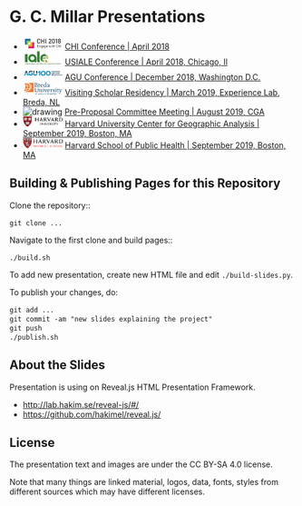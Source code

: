G. C. Millar Presentations
===========================
 * <img src="img/logos/chi_logo.png" alt="drawing" width="70"/>  [CHI Conference | April 2018](https://gcmillar.github.io/presentations/chi2018.html#/)
 * <img src="img/logos/iale.png" alt="drawing" width="70"/>  [USIALE Conference | April 2018, Chicago, Il](https://gcmillar.github.io/presentations/us_iale2018.html#/)
 * <img src="img/logos/agu.png" alt="drawing" width="70"/>  [AGU Conference | December 2018, Washington D.C.](https://gcmillar.github.io/presentations/agu2018.html#/)
 * <img src="img/logos/BUAS_logo.png" alt="drawing" width="70"/>  [Visiting Scholar Residency | March 2019, Experience Lab, Breda, NL](https://gcmillar.github.io/presentations/CHIPS_Nuenen_NL_final_presentation#/)
 * <img src="img/logos/ncstate2.png" alt="drawing" width="70"/>  [Pre-Proposal Committee Meeting | August 2019, CGA](https://gcmillar.github.io/presentations/pre-proposal.html#/)
 * <img src="img/logos/harvard.png" alt="drawing" width="70"/>  [Harvard University Center for Geographic Analysis | September 2019, Boston, MA](https://gcmillar.github.io/presentations/Harvard-CGA.html#/)
 * <img src="img/logos/hms_logo.png" alt="drawing" width="70"/>  [Harvard School of Public Health | September 2019, Boston, MA](https://gcmillar.github.io/presentations/Harvard-HSPH.html#/)
 
Building & Publishing Pages for this Repository
------------------------------------------------

Clone the repository::

    git clone ...

Navigate to the first clone and build pages::

    ./build.sh

To add new presentation, create new HTML file and edit `./build-slides.py`.

To publish your changes, do:

    git add ...
    git commit -am "new slides explaining the project"
    git push
    ./publish.sh

About the Slides
----------------

Presentation is using on Reveal.js HTML Presentation Framework.
 * http://lab.hakim.se/reveal-js/#/
 * https://github.com/hakimel/reveal.js/

License
-------

The presentation text and images are under the CC BY-SA 4.0 license.

Note that many things are linked material, logos, data, fonts, styles
from different sources which may have different licenses.